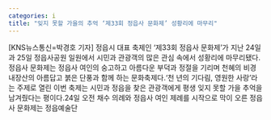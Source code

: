 ```yaml
---
categories: i
title: "잊지 못할 가을의 추억 ‘제33회 정읍사 문화제’ 성황리에 마무리"
---
```

[KNS뉴스통신=박경호 기자] 정읍시 대표 축제인 ‘제33회 정읍사 문화제’가 지난 24일과 25일 정읍사공원 일원에서 시민과 관광객의 많은 관심 속에서 성황리에 마무리됐다.정읍사 문화제는 정읍사 여인의 숭고하고 아름다운 부덕과 정절을 기리며 천혜의 비경 내장산의 아름답고 붉은 단풍과 함께 하는 문화축제다.‘천 년의 기다림, 영원한 사랑’라는 주제로 열린 이번 축제는 시민과 정읍을 찾은 관광객에게 평생 잊지 못할 가을 추억을 남겨줬다는 평이다.24일 오전 채수 의례와 정읍사 여인 제례를 시작으로 막이 오른 정읍사 문화제는 정읍예술단
